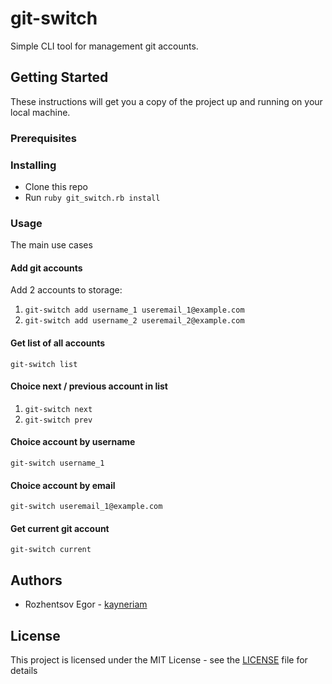# git-switch

Simple CLI tool for management git accounts.

## Getting Started

These instructions will get you a copy of the project up and running on your local machine.

### Prerequisites

### Installing

* Clone this repo
* Run `ruby git_switch.rb install`

### Usage

The main use cases

#### Add git accounts

Add 2 accounts to storage:

1. `git-switch add username_1 useremail_1@example.com`
2. `git-switch add username_2 useremail_2@example.com`

#### Get list of all accounts

`git-switch list`

#### Choice next / previous account in list

1. `git-switch next`
2. `git-switch prev`

#### Choice account by username

`git-switch username_1`

#### Choice account by email

`git-switch useremail_1@example.com`

#### Get current git account

`git-switch current`

## Authors

* Rozhentsov Egor - [kayneriam](https://github.com/kayneriam/git-switch)

## License

This project is licensed under the MIT License - see the [LICENSE](LICENSE) file for details
